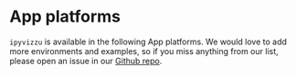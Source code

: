 # App platforms

`ipyvizzu` is available in the following App platforms. We would love to add
more environments and examples, so if you miss anything from our list, please
open an issue in our [Github repo](https://github.com/vizzuhq/ipyvizzu).
